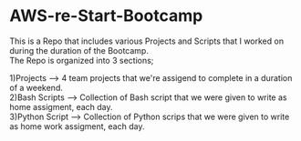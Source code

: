 # AWS-re-Start-Bootcamp
This is a Repo that includes various Projects and Scripts that I worked on during the duration of the Bootcamp. \
The Repo is organized into 3 sections;

1)Projects --> 4 team projects that we're assigend to complete in a duration of a weekend. \
2)Bash Scripts --> Collection of Bash script that we were given to write as home assigment, each day. \
3)Python Script --> Collection of Python scrips that we were given to write as home work assigment, each day.
